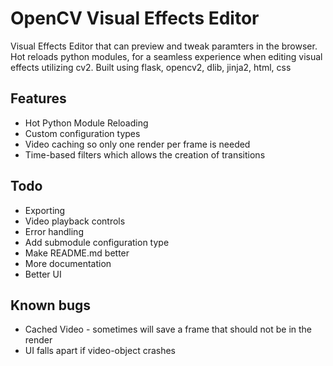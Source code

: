 OpenCV Visual Effects Editor
==========================

Visual Effects Editor that can preview and tweak paramters in the browser. Hot reloads python modules, for a seamless experience when editing
visual effects utilizing cv2. Built using flask, opencv2, dlib, jinja2, html, css

Features
------------
- Hot Python Module Reloading
- Custom configuration types
- Video caching so only one render per frame is needed
- Time-based filters which allows the creation of transitions

Todo
-------------
- Exporting
- Video playback controls
- Error handling
- Add submodule configuration type
- Make README.md better
- More documentation
- Better UI


Known bugs
-------------
- Cached Video - sometimes will save a frame that should not be in the render
- UI falls apart if video-object crashes
